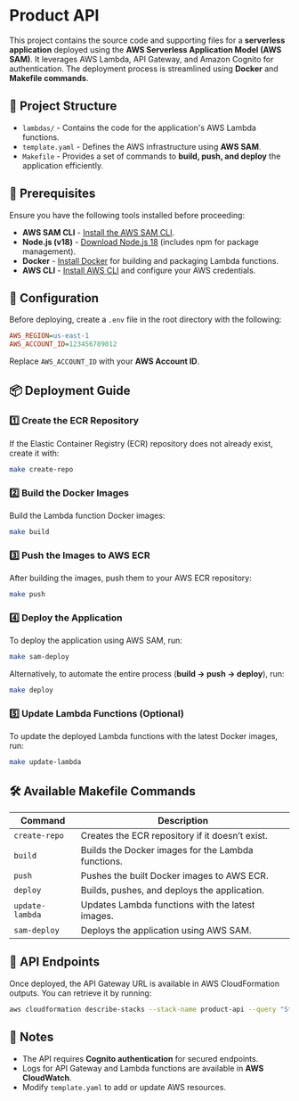 # Product API

This project contains the source code and supporting files for a **serverless application** deployed using the **AWS Serverless Application Model (AWS SAM)**. It leverages AWS Lambda, API Gateway, and Amazon Cognito for authentication. The deployment process is streamlined using **Docker** and **Makefile commands**.

## 📂 Project Structure

- `lambdas/` - Contains the code for the application's AWS Lambda functions.
- `template.yaml` - Defines the AWS infrastructure using **AWS SAM**.
- `Makefile` - Provides a set of commands to **build, push, and deploy** the application efficiently.

## 🚀 Prerequisites

Ensure you have the following tools installed before proceeding:

- **AWS SAM CLI** - [Install the AWS SAM CLI](https://docs.aws.amazon.com/serverless-application-model/latest/developerguide/serverless-sam-cli-install.html).
- **Node.js (v18)** - [Download Node.js 18](https://nodejs.org/en/) (includes npm for package management).
- **Docker** - [Install Docker](https://hub.docker.com/search/?type=edition&offering=community) for building and packaging Lambda functions.
- **AWS CLI** - [Install AWS CLI](https://docs.aws.amazon.com/cli/latest/userguide/install-cliv2.html) and configure your AWS credentials.

## 🔧 Configuration

Before deploying, create a `.env` file in the root directory with the following:

```ini
AWS_REGION=us-east-1
AWS_ACCOUNT_ID=123456789012
```

Replace `AWS_ACCOUNT_ID` with your **AWS Account ID**.

## 📦 Deployment Guide

### 1️⃣ **Create the ECR Repository**

If the Elastic Container Registry (ECR) repository does not already exist, create it with:

```bash
make create-repo
```

### 2️⃣ **Build the Docker Images**

Build the Lambda function Docker images:

```bash
make build
```

### 3️⃣ **Push the Images to AWS ECR**

After building the images, push them to your AWS ECR repository:

```bash
make push
```

### 4️⃣ **Deploy the Application**

To deploy the application using AWS SAM, run:

```bash
make sam-deploy
```

Alternatively, to automate the entire process (**build → push → deploy**), run:

```bash
make deploy
```

### 5️⃣ **Update Lambda Functions** (Optional)

To update the deployed Lambda functions with the latest Docker images, run:

```bash
make update-lambda
```

## 🛠 Available Makefile Commands

| Command        | Description                                        |
|--------------|------------------------------------------------|
| `create-repo` | Creates the ECR repository if it doesn’t exist. |
| `build`      | Builds the Docker images for the Lambda functions. |
| `push`       | Pushes the built Docker images to AWS ECR. |
| `deploy`     | Builds, pushes, and deploys the application. |
| `update-lambda` | Updates Lambda functions with the latest images. |
| `sam-deploy` | Deploys the application using AWS SAM. |

## 📡 API Endpoints

Once deployed, the API Gateway URL is available in AWS CloudFormation outputs.
You can retrieve it by running:

```bash
aws cloudformation describe-stacks --stack-name product-api --query "Stacks[0].Outputs"
```

## 📝 Notes

- The API requires **Cognito authentication** for secured endpoints.
- Logs for API Gateway and Lambda functions are available in **AWS CloudWatch**.
- Modify `template.yaml` to add or update AWS resources.

